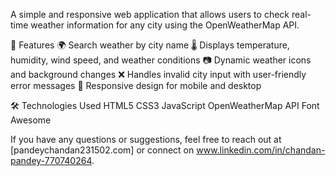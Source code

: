 A simple and responsive web application that allows users to check real-time weather information for any city using the OpenWeatherMap API.

🚀 Features
🌍 Search weather by city name
🌡️ Displays temperature, humidity, wind speed, and weather conditions
📷 Dynamic weather icons and background changes
❌ Handles invalid city input with user-friendly error messages
📱 Responsive design for mobile and desktop

🛠️ Technologies Used
HTML5
CSS3
JavaScript
OpenWeatherMap API
Font Awesome

If you have any questions or suggestions, feel free to reach out at [pandeychandan231502.com] or connect on www.linkedin.com/in/chandan-pandey-770740264.
 
